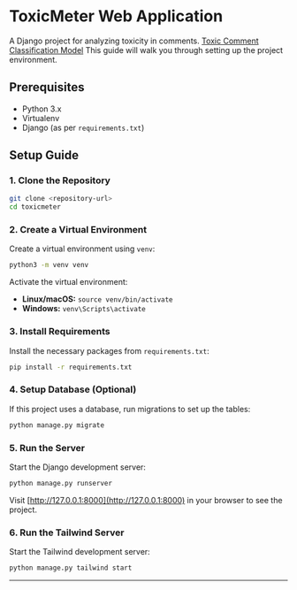 # ToxicMeter Web Application

A Django project for analyzing toxicity in comments. 
[Toxic Comment Classification Model](https://github.com/kopiladevkota/toxic-comment-moderation-webapp)
This guide will walk you through setting up the project environment.

## Prerequisites

- Python 3.x
- Virtualenv
- Django (as per `requirements.txt`)

## Setup Guide

### 1. Clone the Repository

```bash
git clone <repository-url>
cd toxicmeter
```

### 2. Create a Virtual Environment

Create a virtual environment using `venv`:

```bash
python3 -m venv venv
```

Activate the virtual environment:

- **Linux/macOS:** `source venv/bin/activate`
- **Windows:** `venv\Scripts\activate`

### 3. Install Requirements

Install the necessary packages from `requirements.txt`:

```bash
pip install -r requirements.txt
```

### 4. Setup Database (Optional)

If this project uses a database, run migrations to set up the tables:

```bash
python manage.py migrate
```

### 5. Run the Server

Start the Django development server:

```bash
python manage.py runserver
```

Visit [http://127.0.0.1:8000](http://127.0.0.1:8000) in your browser to see the project.

### 6. Run the Tailwind Server

Start the Tailwind development server:

```bash
python manage.py tailwind start
```
---
